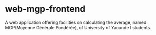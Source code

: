 # web-mgp-frontend
A web application offering facilities on calculating the average, named MGP(Moyenne Générale Pondérée), of University of Yaounde I students.
